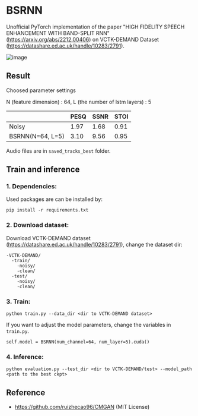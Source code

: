 # BSRNN

Unofficial PyTorch implementation of the paper "HIGH FIDELITY SPEECH ENHANCEMENT WITH BAND-SPLIT RNN" (https://arxiv.org/abs/2212.00406) on VCTK-DEMAND Dataset (https://datashare.ed.ac.uk/handle/10283/2791).

![image](https://user-images.githubusercontent.com/123350717/214468836-54b8c5cf-a670-4bd9-add9-f95f48a4a673.png)

## Result

Choosed parameter settings 

N (feature dimension) : 64, L (the number of lstm layers) : 5

|                   | PESQ | SSNR | STOI |
| ----------------- | ---- | ---- | ---- |
| Noisy             | 1.97 | 1.68 | 0.91 | 
| BSRNN(N=64, L=5)  | 3.10 | 9.56 | 0.95 |

Audio files are in `saved_tracks_best` folder.

## Train and inference

### 1. Dependencies:
Used packages are can be installed by:

```pip install -r requirements.txt```

### 2. Download dataset:
Download VCTK-DEMAND dataset (https://datashare.ed.ac.uk/handle/10283/2791), change the dataset dir:
```
-VCTK-DEMAND/
  -train/
    -noisy/
    -clean/
  -test/
    -noisy/
    -clean/
```
### 3. Train:
```
python train.py --data_dir <dir to VCTK-DEMAND dataset>
```
If you want to adjust the model parameters, change the variables in `train.py`.  
```
self.model = BSRNN(num_channel=64, num_layer=5).cuda()
```
### 4. Inference:
```
python evaluation.py --test_dir <dir to VCTK-DEMAND/test> --model_path <path to the best ckpt>
```

## Reference
-  https://github.com/ruizhecao96/CMGAN (MIT License)

